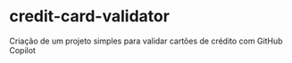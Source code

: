 # credit-card-validator
Criação de um projeto simples para validar cartões de crédito com GitHub Copilot
